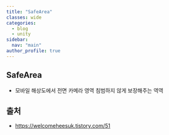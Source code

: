 ```yaml
---
title: "SafeArea"
classes: wide
categories: 
  - blog
  - unity
sidebar:
  nav: "main"
author_profile: true
---
```

   
## SafeArea
* 모바일 해상도에서 전면 카메라 영역 침범하지 않게 보장해주는 역역

## 출처
* <https://welcomeheesuk.tistory.com/51>  
